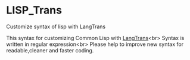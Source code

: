 # LISP_Trans
Customize syntax of lisp with LangTrans


This syntax for customizing Common Lisp with [LangTrans]("https://github.com/B-R-P/LangTrans")<br>
Syntax is written in regular expression<br>
Please help to improve new syntax for readable,cleaner and faster coding.
